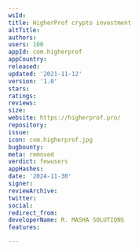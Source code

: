 ```yaml
---
wsId: 
title: HigherProf crypto investment
altTitle: 
authors: 
users: 100
appId: com.higherprof
appCountry: 
released: 
updated: '2021-11-12'
version: '1.0'
stars: 
ratings: 
reviews: 
size: 
website: https://higherprof.pro/
repository: 
issue: 
icon: com.higherprof.jpg
bugbounty: 
meta: removed
verdict: fewusers
appHashes: 
date: '2024-11-30'
signer: 
reviewArchive: 
twitter: 
social: 
redirect_from: 
developerName: R. MASHA SOLUTIONS
features: 

---
```



